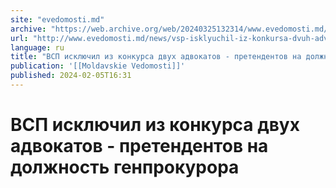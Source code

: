 ```yaml
---
site: "evedomosti.md"
archive: "https://web.archive.org/web/20240325132314/www.evedomosti.md/news/vsp-isklyuchil-iz-konkursa-dvuh-advokatov-pretendentov-na-do"
url: "http://www.evedomosti.md/news/vsp-isklyuchil-iz-konkursa-dvuh-advokatov-pretendentov-na-do"
language: ru
title: "ВСП исключил из конкурса двух адвокатов - претендентов на должность генпрокурора"
publication: '[[Moldavskie Vedomosti]]'
published: 2024-02-05T16:31
---
```


# ВСП исключил из конкурса двух адвокатов - претендентов на должность генпрокурора

